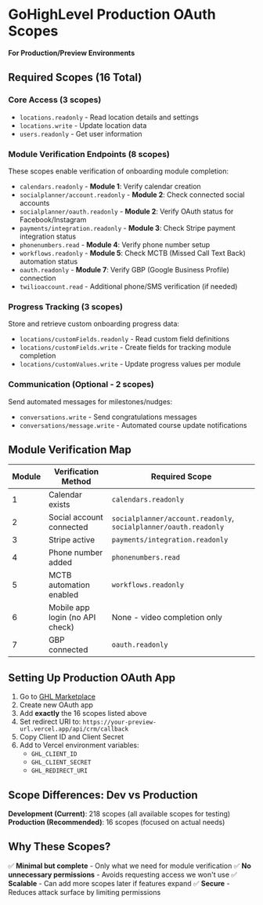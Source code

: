 # GoHighLevel Production OAuth Scopes

**For Production/Preview Environments**

## Required Scopes (16 Total)

### Core Access (3 scopes)

- `locations.readonly` - Read location details and settings
- `locations.write` - Update location data
- `users.readonly` - Get user information

### Module Verification Endpoints (8 scopes)

These scopes enable verification of onboarding module completion:

- `calendars.readonly` - **Module 1**: Verify calendar creation
- `socialplanner/account.readonly` - **Module 2**: Check connected social accounts
- `socialplanner/oauth.readonly` - **Module 2**: Verify OAuth status for Facebook/Instagram
- `payments/integration.readonly` - **Module 3**: Check Stripe payment integration status
- `phonenumbers.read` - **Module 4**: Verify phone number setup
- `workflows.readonly` - **Module 5**: Check MCTB (Missed Call Text Back) automation status
- `oauth.readonly` - **Module 7**: Verify GBP (Google Business Profile) connection
- `twilioaccount.read` - Additional phone/SMS verification (if needed)

### Progress Tracking (3 scopes)

Store and retrieve custom onboarding progress data:

- `locations/customFields.readonly` - Read custom field definitions
- `locations/customFields.write` - Create fields for tracking module completion
- `locations/customValues.write` - Update progress values per module

### Communication (Optional - 2 scopes)

Send automated messages for milestones/nudges:

- `conversations.write` - Send congratulations messages
- `conversations/message.write` - Automated course update notifications

## Module Verification Map

| Module | Verification Method             | Required Scope                                                   |
| ------ | ------------------------------- | ---------------------------------------------------------------- |
| 1      | Calendar exists                 | `calendars.readonly`                                             |
| 2      | Social account connected        | `socialplanner/account.readonly`, `socialplanner/oauth.readonly` |
| 3      | Stripe active                   | `payments/integration.readonly`                                  |
| 4      | Phone number added              | `phonenumbers.read`                                              |
| 5      | MCTB automation enabled         | `workflows.readonly`                                             |
| 6      | Mobile app login (no API check) | None - video completion only                                     |
| 7      | GBP connected                   | `oauth.readonly`                                                 |

## Setting Up Production OAuth App

1. Go to [GHL Marketplace](https://marketplace.gohighlevel.com/)
2. Create new OAuth app
3. Add **exactly** the 16 scopes listed above
4. Set redirect URI to: `https://your-preview-url.vercel.app/api/crm/callback`
5. Copy Client ID and Client Secret
6. Add to Vercel environment variables:
   - `GHL_CLIENT_ID`
   - `GHL_CLIENT_SECRET`
   - `GHL_REDIRECT_URI`

## Scope Differences: Dev vs Production

**Development (Current)**: 218 scopes (all available scopes for testing)
**Production (Recommended)**: 16 scopes (focused on actual needs)

## Why These Scopes?

✅ **Minimal but complete** - Only what we need for module verification
✅ **No unnecessary permissions** - Avoids requesting access we won't use
✅ **Scalable** - Can add more scopes later if features expand
✅ **Secure** - Reduces attack surface by limiting permissions

